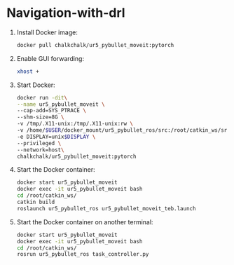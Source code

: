 # Navigation-with-drl

1. Install Docker image:
    ```sh
    docker pull chalkchalk/ur5_pybullet_moveit:pytorch
    ```

2. Enable GUI forwarding:
    ```sh
    xhost +
    ```

3. Start Docker:
    ```sh
    docker run -dit\
    --name ur5_pybullet_moveit \
    --cap-add=SYS_PTRACE \
    --shm-size=8G \
    -v /tmp/.X11-unix:/tmp/.X11-unix:rw \
    -v /home/$USER/docker_mount/ur5_pybullet_ros/src:/root/catkin_ws/src \
    -e DISPLAY=unix$DISPLAY \
    --privileged \
    --network=host\
    chalkchalk/ur5_pybullet_moveit:pytorch
    ```

4. Start the Docker container:
    ```sh
    docker start ur5_pybullet_moveit
    docker exec -it ur5_pybullet_moveit bash
    cd /root/catkin_ws/
    catkin build
    roslaunch ur5_pybullet_ros ur5_pybullet_moveit_teb.launch
    ```

5. Start the Docker container on another terminal:
    ```sh
    docker start ur5_pybullet_moveit
    docker exec -it ur5_pybullet_moveit bash
    cd /root/catkin_ws/
    rosrun ur5_pybullet_ros task_controller.py
    ```

